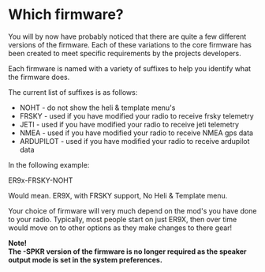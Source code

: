 # Which firmware? #

You will by now have probably noticed that there are quite a few different versions of the firmware.  Each of these variations to the core firmware has been created to meet specific requirements by the projects developers.

Each firmware is named with a variety of suffixes to help you identify what the firmware does.

The current list of suffixes is as follows:

  * NOHT  - do not show the heli & template menu's
  * FRSKY - used if you have modified your radio to receive frsky telemetry
  * JETI - used if you have modified your radio to receive jeti telemetry
  * NMEA - used if you have modified your radio to receive NMEA gps data
  * ARDUPILOT - used if you have modified your radio to receive ardupilot data

In the following example:

ER9x-FRSKY-NOHT

Would mean.  ER9X, with FRSKY support, No Heli & Template menu.

Your choice of firmware will very much depend on the mod's you have done to your radio.  Typically, most people start on just ER9X, then over time would move on to other options as they make changes to there gear!

<b>Note!<br>
The -SPKR version of the firmware is no longer required as the speaker output mode is set in the system preferences.</b>